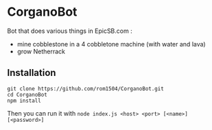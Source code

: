 # CorganoBot

Bot that does various things in EpicSB.com : 
* mine cobblestone in a 4 cobbletone machine (with water and lava)
* grow Netherrack

## Installation

```
git clone https://github.com/rom1504/CorganoBot.git
cd CorganoBot
npm install
```

Then you can run it with `node index.js <host> <port> [<name>] [<password>]`
